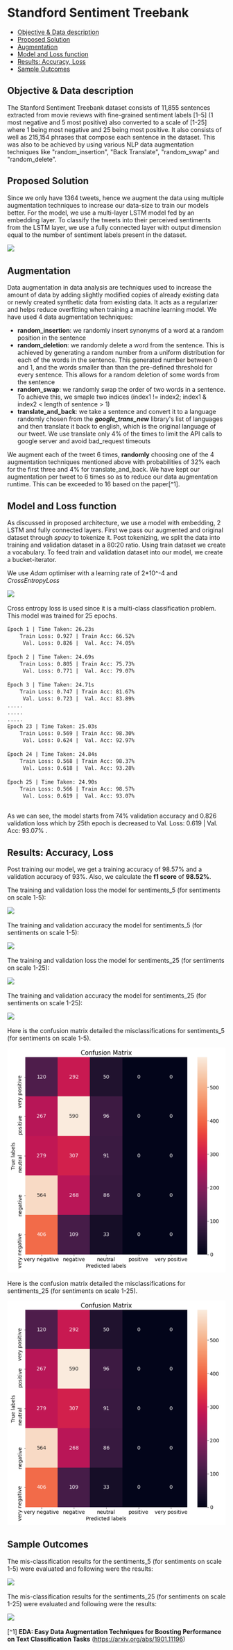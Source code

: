 # Standford Sentiment Treebank


- [Objective & Data description](#objective--data-description)
- [Proposed Solution](#proposed-solution)
- [Augmentation](#augmentation)
- [Model and Loss function](#model-and-loss-function)
- [Results: Accuracy, Loss](#results-accuracy-loss)
- [Sample Outcomes](#sample-outcomes)


## Objective & Data description
The Stanford Sentiment Treebank dataset  consists of 11,855 sentences extracted from movie reviews with fine-grained sentiment labels [1–5] (1 most negative and 5 most positive) also converted to a scale of [1-25] where 1 being most negative and 25 being most positive. It also consists of well as 215,154 phrases that compose each sentence in the dataset. This was also to be achieved by using various NLP data augmentation techniques like "random_insertion", "Back Translate", "random_swap" and "random_delete".

## Proposed Solution
Since we only have 1364 tweets, hence we augment the data using multiple augmentation techniques to increase our data-size to train our models better. For the model, we use a multi-layer LSTM model fed by an embedding layer. To classify the tweets into their perceived sentiments from the LSTM layer, we use a fully connected layer with output dimension equal to the number of sentiment labels present in the dataset.

![](LSTM_Network.png)

## Augmentation
Data augmentation in data analysis are techniques used to increase the amount of data by adding slightly modified copies of already existing data or newly created synthetic data from existing data. It acts as a regularizer and helps reduce overfitting when training a machine learning model.
We have used 4 data augmentation techniques:
- **random_insertion**: we randomly insert synonyms of a word at a random position in the sentence
- **random_deletion**: we randomly delete a word from the sentence. This is achieved by generating a random number from a uniform distribution for each of the words in the sentence. This generated number between 0 and 1, and the words smaller than than the pre-defined threshold for every sentence. This allows for a random deletion of some words from the sentence
- **random_swap**: we randomly swap the order of two words in a sentence. To achieve this, we smaple two indices (index1 != index2; index1 & index2 < length of sentence > 1)
- **translate_and_back**: we take a sentence and convert it to a language randomly chosen from the **_google_trans_new_** library's list of languages and then translate it back to english, which is the original language of our tweet. We use translate only 4% of the times to limit the API calls to google server and avoid bad_request timeouts

We augment each of the tweet 6 times, **randomly** choosing one of the 4 augmentation techniques mentioned above with probabilities of 32% each for the first three and 4% for translate_and_back. We have kept our augmentation per tweet to 6 times so as to reduce our data augmentation runtime. This can be exceeded to 16 based on the paper[^1].



## Model and Loss function
As discussed in proposed architecture, we use a model with embedding, 2 LSTM and fully connected layers.  First we pass our augmented and original dataset through _spacy_ to tokenize it. Post tokenizing, we split the data into training and validation dataset in a 80:20 ratio. Using train dataset we create a vocabulary. To feed train and validation dataset into our model, we create a bucket-iterator. 

We use _Adam_ optimiser with a learning rate of 2*10^-4 and _CrossEntropyLoss_ 

![](cross_entropy.png)

Cross entropy loss is used since  it is a multi-class classification problem.
This model was trained for 25 epochs. 
```
Epoch 1 | Time Taken: 26.23s
	Train Loss: 0.927 | Train Acc: 66.52%
	 Val. Loss: 0.826 |  Val. Acc: 74.05% 

Epoch 2 | Time Taken: 24.69s
	Train Loss: 0.805 | Train Acc: 75.73%
	 Val. Loss: 0.771 |  Val. Acc: 79.07% 

Epoch 3 | Time Taken: 24.71s
	Train Loss: 0.747 | Train Acc: 81.67%
	 Val. Loss: 0.723 |  Val. Acc: 83.89% 
.....	 
.....	 
.....
Epoch 23 | Time Taken: 25.03s
	Train Loss: 0.569 | Train Acc: 98.30%
	 Val. Loss: 0.624 |  Val. Acc: 92.97% 

Epoch 24 | Time Taken: 24.84s
	Train Loss: 0.568 | Train Acc: 98.37%
	 Val. Loss: 0.618 |  Val. Acc: 93.28% 

Epoch 25 | Time Taken: 24.90s
	Train Loss: 0.566 | Train Acc: 98.57%
	 Val. Loss: 0.619 |  Val. Acc: 93.07% 
	 
```
As we can see, the model starts from 74% validation accuracy and 0.826 validation loss which by 25th epoch is decreased to  Val. Loss: 0.619 |  Val. Acc: 93.07% . 

## Results: Accuracy, Loss
Post training our model, we get a training accuracy of 98.57% and a validation accuracy of 93%. Also, we calculate the **f1 score** of **98.52%**. 

The training and validation loss the model for sentiments_5 (for sentiments on scale 1-5):

![](Train_validation_loss.png)

The training and validation accuracy the model for sentiments_5 (for sentiments on scale 1-5):

![](Train_validation_accuracy.png)


The training and validation loss the model for sentiments_25 (for sentiments on scale 1-25):

![](Train_validation_loss.png)

The training and validation accuracy the model for sentiments_25 (for sentiments on scale 1-25):

![](Train_validation_accuracy.png)


Here is the confusion matrix detailed the misclassifications for sentiments_5 (for sentiments on scale 1-5).

![](confusion_matrix.png)

Here is the confusion matrix detailed the misclassifications for sentiments_25 (for sentiments on scale 1-25).

![](confusion_matrix.png)

## Sample Outcomes
The mis-classification results for the sentiments_5 (for sentiments on scale 1-5) were evaluated and following were the results:

![](Non_matching_predicted_labels.png)


The mis-classification results for the sentiments_25 (for sentiments on scale 1-25) were evaluated and following were the results:

![](Non_matching_predicted_labels.png)


[^1]  **EDA: Easy Data Augmentation Techniques for Boosting Performance on Text Classification Tasks** (https://arxiv.org/abs/1901.11196)











